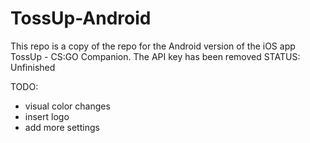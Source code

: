 # TossUp-Android

This repo is a copy of the repo for the Android version of the iOS app TossUp - CS:GO Companion. The API key has been removed
STATUS: Unfinished

TODO:
 - visual color changes
 - insert logo
 - add more settings
